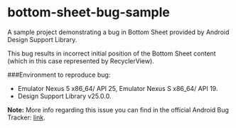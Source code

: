 # bottom-sheet-bug-sample
A sample project demonstrating a bug in Bottom Sheet provided by Android Design Support Library.

This bug results in incorrect initial position of the Bottom Sheet content (which in this case represented by RecyclerView).

###Environment to reproduce bug:
- Emulator Nexus 5 x86_64/ API 25, Emulator Nexus S x86_64/ API 19.
- Design Support Library v25.0.0.

**Note:** More info regarding this issue you can find in the official Android Bug Tracker: [link](https://code.google.com/p/android/issues/detail?id=226705&thanks=226705&ts=1477951736).
